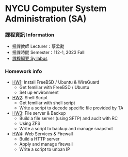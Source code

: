 # NYCU Computer System Administration (SA)
### 課程資訊 Information
- 授課教師 Lecturer：蔡孟勳
- 授課時間 Semester：112-1, 2023 Fall
- [課程綱要 Syllabus](https://timetable.nycu.edu.tw/?r=main/crsoutline&Acy=112&Sem=1&CrsNo=515608&lang=zh-tw)

### Homework info
- [HW1](https://nasa.cs.nycu.edu.tw/sa/2023/slides/HW1.pdf): Install FreeBSD / Ubuntu & WireGuard
    - Get femiliar with FreeBSD / Ubuntu
    - Set up environment
- [HW2](https://nasa.cs.nycu.edu.tw/sa/2023/slides/HW2.pdf): Shell Script
    - Get femiliar with shell script
    - Write a script to decode specific file provided by TA
- [HW3](https://nasa.cs.nycu.edu.tw/sa/2023/slides/HW3.pdf): File server & Backup
    - Build a file server (using SFTP) and audit with RC
    - Using ZFS
    - Write a script to backup and manage snapshot
- [HW4](https://nasa.cs.nycu.edu.tw/sa/2023/slides/HW4.pdf): Web Services & Firewall
    - Build a HTTP server
    - Apply and manage firewall
    - Write a script to unban IP